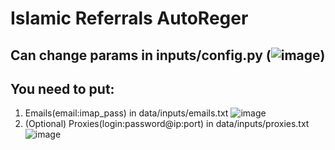# Islamic Referrals AutoReger

## Can change params in inputs/config.py (![image](https://github.com/MsLolita/fire_wallet/assets/58307006/637eb60b-d22a-45f5-ae92-cf6463c06e4b))
## You need to put: 
 1. Emails(email:imap_pass) in data/inputs/emails.txt ![image](https://github.com/MsLolita/VeloData/assets/58307006/c94b7013-d256-4a37-8fd7-3f87da02c803)
 2. (Optional) Proxies(login:password@ip:port) in data/inputs/proxies.txt ![image](https://github.com/MsLolita/VeloData/assets/58307006/a2c95484-52b6-497a-b89e-73b89d953d8c) 
